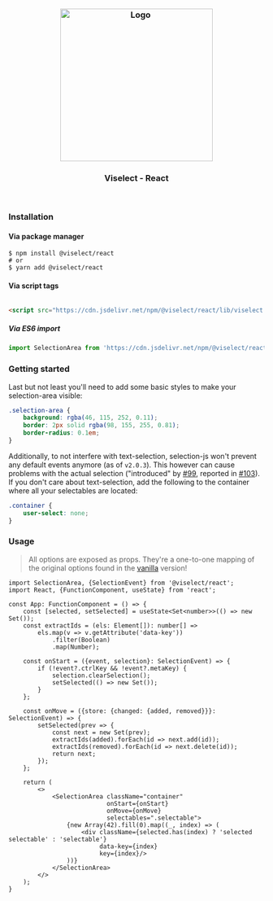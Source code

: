 <h3 align="center">
    <img alt="Logo" src="https://user-images.githubusercontent.com/30767528/103286800-5a83fa00-49e1-11eb-8091-ef895c6f8241.png" width="300"/>
</h3>

<h3 align="center">
    Viselect - React
</h3>

<br>

### Installation

#### Via package manager

```
$ npm install @viselect/react
# or 
$ yarn add @viselect/react
```

#### Via script tags

```html

<script src="https://cdn.jsdelivr.net/npm/@viselect/react/lib/viselect.min.js"></script>
```

##### Via ES6 import

```js
import SelectionArea from 'https://cdn.jsdelivr.net/npm/@viselect/react/lib/viselect.min.mjs';
```

### Getting started

Last but not least you'll need to add some basic styles to make your selection-area visible:

```css
.selection-area {
    background: rgba(46, 115, 252, 0.11);
    border: 2px solid rgba(98, 155, 255, 0.81);
    border-radius: 0.1em;
}
```

Additionally, to not interfere with text-selection, selection-js won't prevent any default events anymore (as of `v2.0.3`). This however can cause problems with the actual
selection ("introduced" by [#99](https://github.com/Simonwep/selection/pull/99), reported in [#103](https://github.com/Simonwep/selection/issues/103)). If you don't care about
text-selection, add the following to the container where all your selectables are located:

```css
.container {
    user-select: none;
}
```

### Usage

> All options are exposed as props. They're a one-to-one mapping of the original options found in the [vanilla](../vanilla) version!

```tsx
import SelectionArea, {SelectionEvent} from '@viselect/react';
import React, {FunctionComponent, useState} from 'react';

const App: FunctionComponent = () => {
    const [selected, setSelected] = useState<Set<number>>(() => new Set());
    const extractIds = (els: Element[]): number[] =>
        els.map(v => v.getAttribute('data-key'))
            .filter(Boolean)
            .map(Number);

    const onStart = ({event, selection}: SelectionEvent) => {
        if (!event?.ctrlKey && !event?.metaKey) {
            selection.clearSelection();
            setSelected(() => new Set());
        }
    };

    const onMove = ({store: {changed: {added, removed}}}: SelectionEvent) => {
        setSelected(prev => {
            const next = new Set(prev);
            extractIds(added).forEach(id => next.add(id));
            extractIds(removed).forEach(id => next.delete(id));
            return next;
        });
    };

    return (
        <>
            <SelectionArea className="container"
                           onStart={onStart}
                           onMove={onMove}
                           selectables=".selectable">
                {new Array(42).fill(0).map((_, index) => (
                    <div className={selected.has(index) ? 'selected selectable' : 'selectable'}
                         data-key={index}
                         key={index}/>
                ))}
            </SelectionArea>
        </>
    );
}
```

